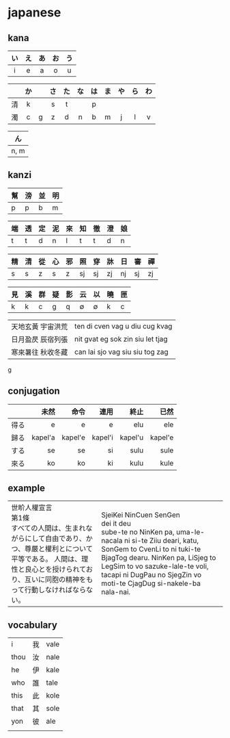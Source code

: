 # japanese

## kana

|  い   |  え   |  あ   |  お   |  う   |
| :---: | :---: | :---: | :---: | :---: |
|   i   |   e   |   a   |   o   |   u   |

|      |  か   |       |  さ   |  た   |  な   |  は   |  ま   |  や   |  ら   |  わ   |
| ---: | :---: | :---: | :---: | :---: | :---: | :---: | :---: | :---: | :---: | :---: |
|   清 |   k   |       |   s   |   t   |       |   p   |       |       |       |       |
|   濁 |   c   |   g   |   z   |   d   |   n   |   b   |   m   |   j   |   l   |   v   |

|  ん   |
| :---: |
| n, m  |

## kanzi

| 幫   | 滂   | 並   | 明   |
| :--- | :--- | :--- | :--- |
| p    | p    | b    | m    |

| 端   | 透   | 定   | 泥   | 來   | 知   | 徹   | 澄   | 娘   |
| :--- | :--- | :--- | :--- | :--- | :--- | :--- | :--- | :--- |
| t    | t    | d    | n    | l    | t    | t    | d    | n    |

| 精   | 清   | 從   | 心   | 邪   | 照   | 穿   | 牀   | 日   | 審   | 禪   |
| :--- | :--- | :--- | :--- | :--- | :--- | :--- | :--- | :--- | :--- | :--- |
| s    | s    | z    | s    | z    | sj   | sj   | zj   | nj   | sj   | zj   |

| 見   | 溪   | 群   | 疑   | 影   | 云   | 以   | 曉   | 匣   |
| :--- | :--- | :--- | :--- | :--- | :--- | :--- | :--- | :--- |
| k    | k    | c    | g    | q    | ∅    | ∅    | k    | c    |

|                   |                                  |
| :---------------- | :------------------------------- |
| 天地玄黃 宇宙洪荒 | ten di cven vag u diu cug kvag   |
| 日月盈昃 辰宿列張 | nit gvat eg sok zin siu let tjag |
| 寒來暑往 秋收冬藏 | can lai sjo vag siu siu tog zag  |
g
## conjugation

|      |    未然 |    命令 |    連用 |    終止 |    已然 |
| ---: | ------: | ------: | ------: | ------: | ------: |
| 得る |       e |       e |       e |     elu |     ele |
| 歸る | kapel'a | kapel'e | kapel'i | kapel'u | kapel'e |
| する |      se |      se |      si |    sulu |    sule |
| 來る |      ko |      ko |      ki |    kulu |    kule |

## example

<table>
  <tr>
    <td>
      世畍人權宣言
      <br>第1條
      <br>すべての人間は、生まれながらにして自由であり、かつ、尊嚴と權利とについて平等である。
      人間は、理性と良心とを授けられており、互いに同胞の精神をもって行動しなければならない。
    </td>
    <td>
      SjeiKei NinCuen SenGen
      <br>dei it deu
      <br>sube-te no NinKen pa, uma-le-nacala ni si-te Ziiu deari, katu, SonGem to CvenLi to ni tuki-te BjagTog dearu.
      NinKen pa, LiSjeg to LegSim to vo sazuke-lale-te voli, tacapi ni DugPau no SjegZin vo moti-te CjagDug si-nakele-ba nala-nai.
    </td>
  </tr>
</table>

<!--
畍 kˠɛiH kei
間 kˠɛn ken
性 siᴇŋH sjeg
精 t͡siᴇŋ sjeg
權 ɡˠiuᴇn cven
嚴 ŋɨɐm gem
良 lɨɐŋ leg
條 deu deu
胞 pˠau pau
神 ʑiɪn zin
行 ɦˠæŋ cjag
同 duŋ dug
動 duŋX dug
-->

## vocabulary

|      |      |      |
| :--- | :--- | :--- |
| i    | 我   | vale |
| thou | 汝   | nale |
| he   | 伊   | kale |
| who  | 誰   | tale |
| this | 此   | kole |
| that | 其   | sole |
| yon  | 彼   | ale  |
|      |      |      |